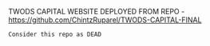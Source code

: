 
TWODS CAPITAL WEBSITE DEPLOYED FROM REPO - https://github.com/ChintzRuparel/TWODS-CAPITAL-FINAL



`Consider this repo as DEAD`

